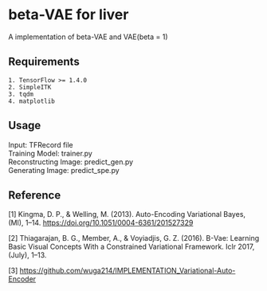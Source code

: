 # beta-VAE for liver
A implementation of beta-VAE and VAE(beta = 1)

## Requirements
```
1. TensorFlow >= 1.4.0
2. SimpleITK
3. tqdm
4. matplotlib
```

## Usage
Input: TFRecord file\
Training Model: trainer.py\
Reconstructing Image: predict_gen.py\
Generating Image: predict_spe.py

## Reference
[1] Kingma, D. P., & Welling, M. (2013). Auto-Encoding Variational Bayes, (Ml), 1–14. https://doi.org/10.1051/0004-6361/201527329

[2] Thiagarajan, B. G., Member, A., & Voyiadjis, G. Z. (2016). Β-Vae: Learning Basic Visual Concepts With a Constrained Variational Framework. Iclr 2017, (July), 1–13.

[3] https://github.com/wuga214/IMPLEMENTATION_Variational-Auto-Encoder
